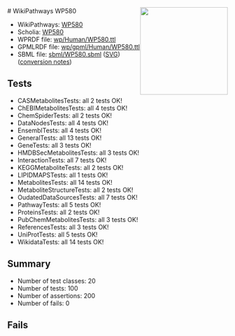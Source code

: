<img style="float: right; width: 200px" src="../logo.png" />
# WikiPathways WP580

* WikiPathways: [WP580](https://identifiers.org/wikipathways:WP580)
* Scholia: [WP580](https://scholia.toolforge.org/wikipathways/WP580)
* WPRDF file: [wp/Human/WP580.ttl](../wp/Human/WP580.ttl)
* GPMLRDF file: [wp/gpml/Human/WP580.ttl](../wp/gpml/Human/WP580.ttl)
* SBML file: [sbml/WP580.sbml](../sbml/WP580.sbml) ([SVG](../sbml/WP580.svg)) ([conversion notes](../sbml/WP580.txt))

## Tests
* CASMetabolitesTests: all 2 tests OK!
* ChEBIMetabolitesTests: all 4 tests OK!
* ChemSpiderTests: all 2 tests OK!
* DataNodesTests: all 4 tests OK!
* EnsemblTests: all 4 tests OK!
* GeneralTests: all 13 tests OK!
* GeneTests: all 3 tests OK!
* HMDBSecMetabolitesTests: all 3 tests OK!
* InteractionTests: all 7 tests OK!
* KEGGMetaboliteTests: all 2 tests OK!
* LIPIDMAPSTests: all 1 tests OK!
* MetabolitesTests: all 14 tests OK!
* MetaboliteStructureTests: all 2 tests OK!
* OudatedDataSourcesTests: all 7 tests OK!
* PathwayTests: all 5 tests OK!
* ProteinsTests: all 2 tests OK!
* PubChemMetabolitesTests: all 3 tests OK!
* ReferencesTests: all 3 tests OK!
* UniProtTests: all 5 tests OK!
* WikidataTests: all 14 tests OK!


## Summary

* Number of test classes: 20
* Number of tests: 100
* Number of assertions: 200
* Number of fails: 0

## Fails

